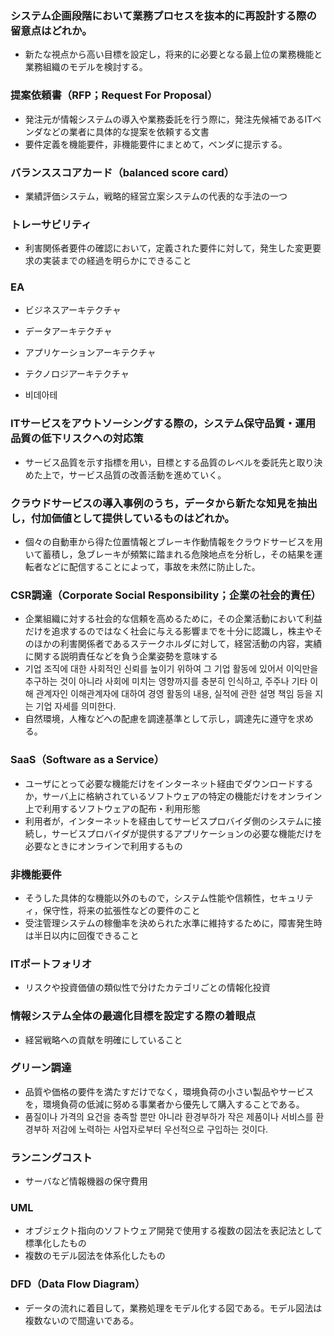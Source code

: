 ### システム企画段階において業務プロセスを抜本的に再設計する際の留意点はどれか。
- 新たな視点から高い目標を設定し，将来的に必要となる最上位の業務機能と業務組織のモデルを検討する。

### 提案依頼書（RFP；Request For Proposal）
- 発注元が情報システムの導入や業務委託を行う際に，発注先候補であるITベンダなどの業者に具体的な提案を依頼する文書 
- 要件定義を機能要件，非機能要件にまとめて，ベンダに提示する。

### バランススコアカード（balanced score card）
- 業績評価システム，戦略的経営立案システムの代表的な手法の一つ

### トレーサビリティ
- 利害関係者要件の確認において，定義された要件に対して，発生した変更要求の実装までの経過を明らかにできること

### EA

- ビジネスアーキテクチャ
- データアーキテクチャ
- アプリケーションアーキテクチャ
- テクノロジアーキテクチャ

 - 비데아테

### ITサービスをアウトソーシングする際の，システム保守品質・運用品質の低下リスクへの対応策
- サービス品質を示す指標を用い，目標とする品質のレベルを委託先と取り決めた上で，サービス品質の改善活動を進めていく。

### クラウドサービスの導入事例のうち，データから新たな知見を抽出し，付加価値として提供しているものはどれか。
- 個々の自動車から得た位置情報とブレーキ作動情報をクラウドサービスを用いて蓄積し，急ブレーキが頻繁に踏まれる危険地点を分析し，その結果を運転者などに配信することによって，事故を未然に防止した。

### CSR調達（Corporate Social Responsibility；企業の社会的責任）
- 企業組織に対する社会的な信頼を高めるために，その企業活動において利益だけを追求するのではなく社会に与える影響までを十分に認識し，株主やそのほかの利害関係者であるステークホルダに対して，経営活動の内容，実績に関する説明責任などを負う企業姿勢を意味する
- 기업 조직에 대한 사회적인 신뢰를 높이기 위하여 그 기업 활동에 있어서 이익만을 추구하는 것이 아니라 사회에 미치는 영향까지를 충분히 인식하고, 주주나 기타 이해 관계자인 이해관계자에 대하여 경영 활동의 내용, 실적에 관한 설명 책임 등을 지는 기업 자세를 의미한다.
- 自然環境，人権などへの配慮を調達基準として示し，調達先に遵守を求める。

### SaaS（Software as a Service）
- ユーザにとって必要な機能だけをインターネット経由でダウンロードするか，サーバ上に格納されているソフトウェアの特定の機能だけをオンライン上で利用するソフトウェアの配布・利用形態
- 利用者が，インターネットを経由してサービスプロバイダ側のシステムに接続し，サービスプロバイダが提供するアプリケーションの必要な機能だけを必要なときにオンラインで利用するもの

### 非機能要件
- そうした具体的な機能以外のもので，システム性能や信頼性，セキュリティ，保守性，将来の拡張性などの要件のこと
- 受注管理システムの稼働率を決められた水準に維持するために，障害発生時は半日以内に回復できること

###  ITポートフォリオ
- リスクや投資価値の類似性で分けたカテゴリごとの情報化投資

### 情報システム全体の最適化目標を設定する際の着眼点
- 経営戦略への貢献を明確にしていること

### グリーン調達
- 品質や価格の要件を満たすだけでなく，環境負荷の小さい製品やサービスを，環境負荷の低減に努める事業者から優先して購入することである。
- 품질이나 가격의 요건을 충족할 뿐만 아니라 환경부하가 작은 제품이나 서비스를 환경부하 저감에 노력하는 사업자로부터 우선적으로 구입하는 것이다.

### ランニングコスト
- サーバなど情報機器の保守費用

### UML
- オブジェクト指向のソフトウェア開発で使用する複数の図法を表記法として標準化したもの
- 複数のモデル図法を体系化したもの

### DFD（Data Flow Diagram）
- データの流れに着目して，業務処理をモデル化する図である。モデル図法は複数ないので間違いである。